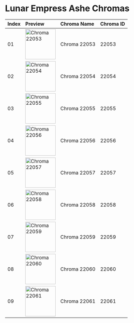 # Lunar Empress Ashe Chromas

| Index | Preview | Chroma Name | Chroma ID |
|:---|:---|:---|:---|
| 01 | <img src='https://raw.communitydragon.org/latest/plugins/rcp-be-lol-game-data/global/default/v1/champion-chroma-images/22/22053.png' alt='Chroma 22053' width='100'> | Chroma 22053 | 22053 |
| 02 | <img src='https://raw.communitydragon.org/latest/plugins/rcp-be-lol-game-data/global/default/v1/champion-chroma-images/22/22054.png' alt='Chroma 22054' width='100'> | Chroma 22054 | 22054 |
| 03 | <img src='https://raw.communitydragon.org/latest/plugins/rcp-be-lol-game-data/global/default/v1/champion-chroma-images/22/22055.png' alt='Chroma 22055' width='100'> | Chroma 22055 | 22055 |
| 04 | <img src='https://raw.communitydragon.org/latest/plugins/rcp-be-lol-game-data/global/default/v1/champion-chroma-images/22/22056.png' alt='Chroma 22056' width='100'> | Chroma 22056 | 22056 |
| 05 | <img src='https://raw.communitydragon.org/latest/plugins/rcp-be-lol-game-data/global/default/v1/champion-chroma-images/22/22057.png' alt='Chroma 22057' width='100'> | Chroma 22057 | 22057 |
| 06 | <img src='https://raw.communitydragon.org/latest/plugins/rcp-be-lol-game-data/global/default/v1/champion-chroma-images/22/22058.png' alt='Chroma 22058' width='100'> | Chroma 22058 | 22058 |
| 07 | <img src='https://raw.communitydragon.org/latest/plugins/rcp-be-lol-game-data/global/default/v1/champion-chroma-images/22/22059.png' alt='Chroma 22059' width='100'> | Chroma 22059 | 22059 |
| 08 | <img src='https://raw.communitydragon.org/latest/plugins/rcp-be-lol-game-data/global/default/v1/champion-chroma-images/22/22060.png' alt='Chroma 22060' width='100'> | Chroma 22060 | 22060 |
| 09 | <img src='https://raw.communitydragon.org/latest/plugins/rcp-be-lol-game-data/global/default/v1/champion-chroma-images/22/22061.png' alt='Chroma 22061' width='100'> | Chroma 22061 | 22061 |
